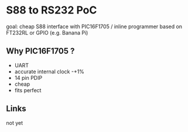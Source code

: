 S88 to RS232 PoC
================

goal: cheap S88 interface with PIC16F1705 / inline programmer based on FT232RL or GPIO (e.g. Banana Pi)

Why PIC16F1705 ?
----------------
- UART
- accurate internal clock -+1%
- 14 pin PDIP
- cheap
- fits perfect

Links
-----
not yet
